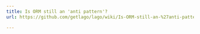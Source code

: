 ```yaml
---
title: Is ORM still an 'anti pattern'?
url: https://github.com/getlago/lago/wiki/Is-ORM-still-an-%27anti-pattern%27%3F

---
```

